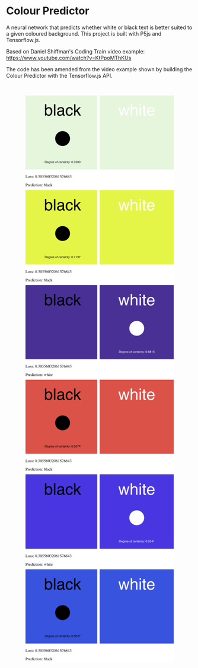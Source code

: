 # Colour Predictor

A neural network that predicts whether white or black text is better suited to a given coloured background. This project is built with P5js and Tensorflow.js.

Based on Daniel Shiffman's Coding Train video example:
https://www.youtube.com/watch?v=KtPpoMThKUs

The code has been amended from the video example shown by building the Colour Predictor with the Tensorflow.js API.

</br>
<p align="center">
  <img src="images/screenShot-01.png" width="400px"/>
  <img src="images/screenShot-02.png" width="400px"/>
  <img src="images/screenShot-03.png" width="400px"/>
  <img src="images/screenShot-04.png" width="400px"/>
  <img src="images/screenShot-05.png" width="400px"/>
  <img src="images/screenShot-06.png" width="400px"/>
</p>
